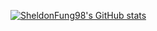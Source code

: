 [![SheldonFung98's GitHub stats](https://github-readme-stats.vercel.app/api?username=SheldonFung98)](https://github.com/anuraghazra/github-readme-stats)
